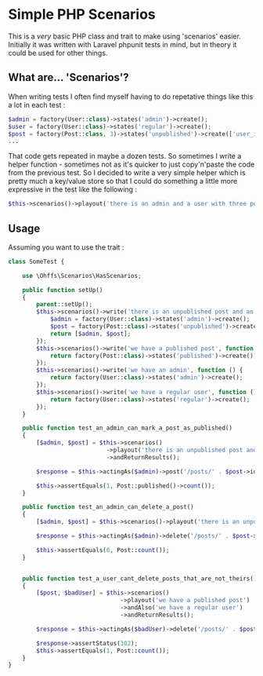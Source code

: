 # Simple PHP Scenarios

This is a *very* basic PHP class and trait to make using 'scenarios' easier.  Initially it
was written with Laravel phpunit tests in mind, but in theory it could be used for other things.

## What are... 'Scenarios'?

When writing tests I often find myself having to do repetative things like this a lot in each test :

```php
$admin = factory(User::class)->states('admin')->create();
$user = factory(User::class)->states('regular')->create();
$post = factory(Post::class, 3)->states('unpublished')->create(['user_id' => $user->id]);
...
```

That code gets repeated in maybe a dozen tests.  So sometimes I write a helper function - sometimes
not as it's quicker to just copy'n'paste the code from the previous test.  So I decided
to write a very simple helper which is pretty much a key/value store so that I could do something
a little more expressive in the test like the following :

```php
$this->scenarios()->playout('there is an admin and a user with three posts');
```

## Usage

Assuming you want to use the trait :

```php
class SomeTest {

    use \Ohffs\Scenarios\HasScenarios;

    public function setUp()
    {
        parent::setUp();
        $this->scenarios()->write('there is an unpublished post and an admin', function ($params) {
            $admin = factory(User::class)->states('admin')->create();
            $post = factory(Post::class)->states('unpublished')->create($params);
            return [$admin, $post];
        });
        $this->scenarios()->write('we have a published post', function () {
            return factory(Post::class)->states('published')->create();
        });
        $this->scenarios()->write('we have an admin', function () {
            return factory(User::class)->states('admin')->create();
        });
        $this->scenarios()->write('we have a regular user', function () {
            return factory(User::class)->states('regular')->create();
        });
    }

    public function test_an_admin_can_mark_a_post_as_published()
    {
        [$admin, $post] = $this->scenarios()
                            ->playout('there is an unpublished post and an admin', ['title' => 'A Post Title'])
                            ->andReturnResults();

        $response = $this->actingAs($admin)->post('/posts/' . $post->id, ['status' => 'published']);

        $this->assertEquals(1, Post::published()->count());
    }

    public function test_an_admin_can_delete_a_post()
    {
        [$admin, $post] = $this->scenarios()->playout('there is an unpublished post and an admin')->andReturnResults();

        $response = $this->actingAs($admin)->delete('/posts/' . $post->id);

        $this->assertEquals(0, Post::count());
    }


    public function test_a_user_cant_delete_posts_that_are_not_theirs()
    {
        [$post, $badUser] = $this->scenarios()
                                ->playout('we have a published post')
                                ->andAlso('we have a regular user')
                                ->andReturnResults();

        $response = $this->actingAs($badUser)->delete('/posts/' . $post->id);

        $response->assertStatus(302);
        $this->assertEquals(1, Post::count());
    }
}
```
